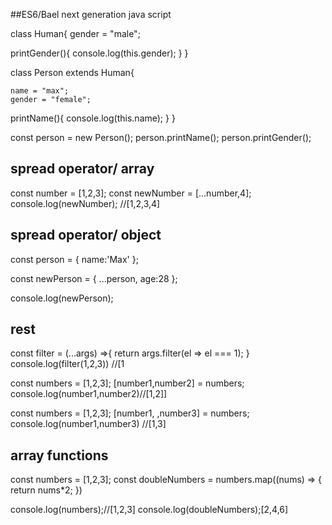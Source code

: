 ##ES6/Bael  next generation java script



class Human{
    gender = "male";
  
  printGender(){
    console.log(this.gender);
  }
}

class Person extends Human{

    name = "max";
    gender = "female";
 
  printName(){
    console.log(this.name);
  }
}

const person = new Person();
person.printName();
person.printGender();


## spread operator/ array

const number = [1,2,3];
const newNumber = [...number,4];
console.log(newNumber); //[1,2,3,4]

## spread operator/ object

const person = {
  name:'Max'
};

const newPerson = {
  ...person,
  age:28
};

console.log(newPerson);

## rest
const filter = (...args) =>{
  return args.filter(el => el === 1);
}
console.log(filter(1,2,3)) //[1



 const numbers = [1,2,3];
[number1,number2] = numbers;
console.log(number1,number2)//[1,2]]


 const numbers = [1,2,3];
[number1, ,number3] = numbers;
console.log(number1,number3) //[1,3]

## array functions
 const numbers = [1,2,3];
 const doubleNumbers = numbers.map((nums) => {
   return nums*2;
 })
 
 console.log(numbers);//[1,2,3]
 console.log(doubleNumbers);[2,4,6]



